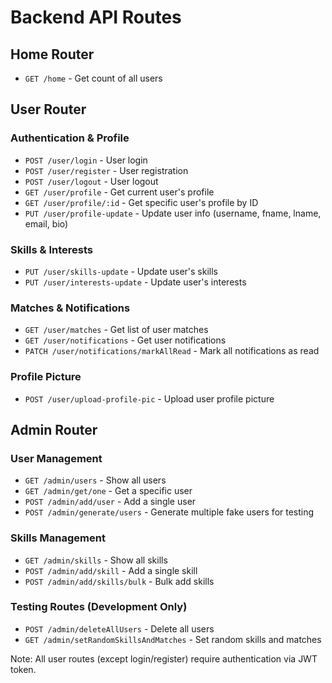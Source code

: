 # Backend API Routes

## Home Router

- `GET /home` - Get count of all users

## User Router

### Authentication & Profile

- `POST /user/login` - User login
- `POST /user/register` - User registration
- `POST /user/logout` - User logout
- `GET /user/profile` - Get current user's profile
- `GET /user/profile/:id` - Get specific user's profile by ID
- `PUT /user/profile-update` - Update user info (username, fname, lname, email, bio)

### Skills & Interests

- `PUT /user/skills-update` - Update user's skills
- `PUT /user/interests-update` - Update user's interests

### Matches & Notifications

- `GET /user/matches` - Get list of user matches
- `GET /user/notifications` - Get user notifications
- `PATCH /user/notifications/markAllRead` - Mark all notifications as read

### Profile Picture

- `POST /user/upload-profile-pic` - Upload user profile picture

## Admin Router

### User Management

- `GET /admin/users` - Show all users
- `GET /admin/get/one` - Get a specific user
- `POST /admin/add/user` - Add a single user
- `POST /admin/generate/users` - Generate multiple fake users for testing

### Skills Management

- `GET /admin/skills` - Show all skills
- `POST /admin/add/skill` - Add a single skill
- `POST /admin/add/skills/bulk` - Bulk add skills

### Testing Routes (Development Only)

- `POST /admin/deleteAllUsers` - Delete all users
- `GET /admin/setRandomSkillsAndMatches` - Set random skills and matches

Note: All user routes (except login/register) require authentication via JWT token.
